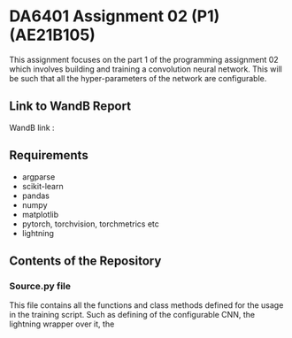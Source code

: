# DA6401 Assignment 02 (P1) (AE21B105)
  This assignment focuses on the part 1 of the programming assignment 02 which involves building and training a convolution neural network. This will be such that all the hyper-parameters of the network are configurable.

## Link to WandB Report
WandB link : 
## Requirements
- argparse
- scikit-learn
- pandas
- numpy
- matplotlib
- pytorch, torchvision, torchmetrics etc
- lightning

## Contents of the Repository
### Source.py file
This file contains all the functions and class methods defined for the usage in the training script. Such as defining of the configurable CNN, the lightning wrapper over it, the 
